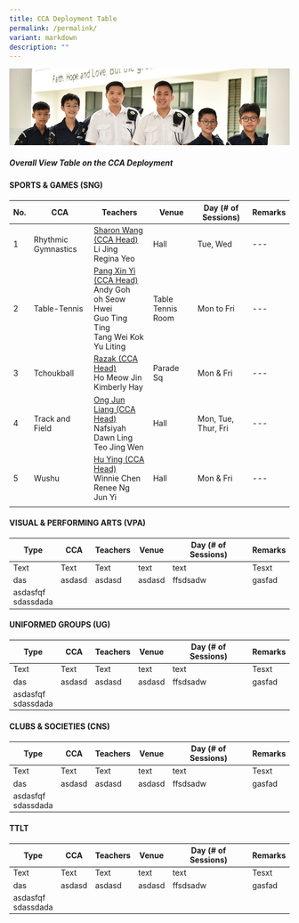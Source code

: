 ```yaml
---
title: CCA Deployment Table
permalink: /permalink/
variant: markdown
description: ""
---
```

![](/images/Website%20Banners%20Subpage/948x260%20masterhead%20-%20Co%20Curricular%20Activities4.jpg)

  ##### Overall View Table on the CCA Deployment
	
#### 	SPORTS &amp; GAMES (SNG)

| No. | CCA | Teachers | Venue | Day (# of Sessions) | Remarks |
| ----- | ----- | ----- | ---- | --- | --- |
| 1 | Rhythmic Gymnastics | [Sharon Wang (CCA Head)](quek_shing_ting_sharon@moe.edu.sg)<br>Li Jing<br>Regina Yeo| Hall | Tue, Wed   |---|
|2      |Table-Tennis| [Pang Xin Yi (CCA Head)]( pang_xin_yi@moe.edu.sg)<br>Andy Goh<br>oh Seow Hwei<br>Guo Ting Ting<br>Tang Wei Kok<br>Yu Liting | Table Tennis Room |Mon to Fri|---|
|3      |Tchoukball |[Razak (CCA Head)](abdul_razak_ariffin@moe.edu.sg)<br>Ho Meow Jin<br>Kimberly Hay|Parade Sq|Mon &amp; Fri|---|
|4      |Track and Field|  [Ong Jun Liang (CCA Head) ](ong_jun_liang_a@moe.edu.sg) <br>Nafsiyah<br>Dawn Ling<br>Teo Jing Wen|Hall|Mon, Tue, Thur, Fri|---|
|5      |Wushu| [Hu Ying (CCA Head)](hu_ying@moe.edu.sg)<br>Winnie Chen<br>Renee Ng Jun Yi |Hall|Mon &amp; Fri|---|
|   |   |   |    |




#### 	VISUAL &amp; PERFORMING ARTS (VPA)

| Type | CCA | Teachers | Venue | Day (# of Sessions) | Remarks |
| ----- | ----- | ----- | ---- | --- | --- |
| Text     | Text     | Text     | text | text |  Tesxt |<br>
|das|asdasd|asdasd|asdasd|ffsdsadw|gasfad|
|asdasfqf<br>sdassdada|



#### 	UNIFORMED GROUPS (UG)

| Type | CCA | Teachers | Venue | Day (# of Sessions) | Remarks |
| ----- | ----- | ----- | ---- | --- | --- |
| Text     | Text     | Text     | text | text |  Tesxt |<br>
|das|asdasd|asdasd|asdasd|ffsdsadw|gasfad|
|asdasfqf<br>sdassdada|



#### 	CLUBS &amp; SOCIETIES (CNS)
| Type | CCA | Teachers | Venue | Day (# of Sessions) | Remarks |
| ----- | ----- | ----- | ---- | --- | --- |
| Text     | Text     | Text     | text | text |  Tesxt |<br>
|das|asdasd|asdasd|asdasd|ffsdsadw|gasfad|
|asdasfqf<br>sdassdada|




#### 	TTLT
| Type | CCA | Teachers | Venue | Day (# of Sessions) | Remarks |
| ----- | ----- | ----- | ---- | --- | --- |
| Text     | Text     | Text     | text | text |  Tesxt |<br>
|das|asdasd|asdasd|asdasd|ffsdsadw|gasfad|
|asdasfqf<br>sdassdada|